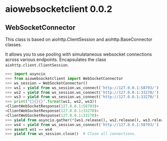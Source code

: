 # aiowebsocketclient 0.0.2


## WebSocketConnector

This class is based on aiohttp.ClientSession and aiohttp.BaseConnector classes.

It allows you to use pooling with simulataneous websocket connections across
various endpoints. Encapsulates the class `aiohttp.client.ClientSession`.

```python
>>> import asyncio
>>> from aiowebsocketclient import WebSocketConnector
>>> ws_session = WebSocketConnector()
>>> ws1 = yield from ws_session.ws_connect('http://127.0.0.1:58793/')
>>> ws2 = yield from ws_session.ws_connect('http://127.0.0.1:33270/')
>>> ws3 = yield from ws_session.ws_connect('http://127.0.0.1:33270/')
>>> print("{}{}{}".format(ws1, ws2, ws3))
<ClientWebSocketResponse(127.0.0.1:58793)>
<ClientWebSocketResponse(127.0.0.1:33270)>
<ClientWebSocketResponse(127.0.0.1:33270)>
>>> yield from asyncio.gather(*[ws1.release(), ws2.release(), ws3.release()])
>>> ws4 = yield from ws_session.ws_connect('http://127.0.0.1:58793/')
>>> assert ws1 == ws4
>>> yield from ws_session.close()  # Close all connections.
```
